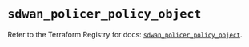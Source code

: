 # `sdwan_policer_policy_object`

Refer to the Terraform Registry for docs: [`sdwan_policer_policy_object`](https://registry.terraform.io/providers/ciscodevnet/sdwan/0.8.0/docs/resources/policer_policy_object).
